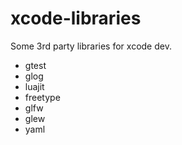 # xcode-libraries
Some 3rd party libraries for xcode dev.

* gtest
* glog
* luajit
* freetype
* glfw
* glew
* yaml
